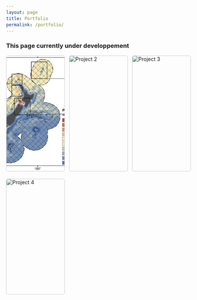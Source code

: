 ```yaml
---
layout: page
title: Portfolio
permalink: /portfolio/
---
```

### This page currently under developpement 

<div id="portfolio-tabs">
  <div class="tab-container">
    <div class="tab" data-tab="project1">
      <img src="/assets/img/portfolio/Stephenson et al. 2020.png" alt="Project 1">
      <div class="tab-overlay">
        <span>Cetacean conservation</span>
      </div>
    </div>
    <div class="tab" data-tab="project2">
      <img src="{{ site.baseurl }}/assets/images/project2-thumbnail.jpg" alt="Project 2">
      <div class="tab-overlay">
        <span>Project 2 Name</span>
      </div>
    </div>
    <div class="tab" data-tab="project3">
      <img src="{{ site.baseurl }}/assets/images/project3-thumbnail.jpg" alt="Project 3">
      <div class="tab-overlay">
        <span>Project 3 Name</span>
      </div>
    </div>
    <div class="tab" data-tab="project4">
      <img src="{{ site.baseurl }}/assets/images/project4-thumbnail.jpg" alt="Project 4">
      <div class="tab-overlay">
        <span>Project 4 Name</span>
      </div>
    </div>
  </div>

  <div id="project1" class="tab-content">
    <div class="project-container">
      <div class="project-image">
        <img src="/assets/img/portfolio/Stephenson et al. 2020.png" alt="Project 1">
      </div>
      <div class="project-description">
        <h2>New Zealand's Cetacean Biodiversity</h2>
        <p>Description of Project 1. This is where you can provide details about the project, its objectives, and outcomes.</p>
        <p>
          <a href="https://onlinelibrary.wiley.com/doi/full/10.1111/ddi.13035" target="_blank">Stephenson et al. 2020</a>
          <a href="https://esajournals.onlinelibrary.wiley.com/doi/full/10.1002/ecs2.3633" target="_blank">Stephenson et al. 2021</a>
          <a href="https://www.sciencedirect.com/science/article/abs/pii/S0006320722000374" target="_blank">Mouton et al. 2022</a>

        </p>
      </div>
    </div>
  </div>

  <div id="project2" class="tab-content">
    <div class="project-container">
      <div class="project-image">
        <img src="{{ site.baseurl }}/assets/images/project2-full.jpg" alt="Project 2">
      </div>
      <div class="project-description">
        <h2>Project 2 Title</h2>
        <p>Description of Project 2. Explain the key features and results of your project here.</p>
        <p>
          <a href="https://github.com/yourusername/project2" target="_blank">GitHub Repository</a> |
          <a href="https://example.com/publication2" target="_blank">Publication</a>
        </p>
      </div>
    </div>
  </div>

  <div id="project3" class="tab-content">
    <div class="project-container">
      <div class="project-image">
        <img src="{{ site.baseurl }}/assets/images/project3-full.jpg" alt="Project 3">
      </div>
      <div class="project-description">
        <h2>Project 3 Title</h2>
        <p>Description of Project 3. Highlight the main aspects and achievements of your project in this section.</p>
        <p>
          <a href="https://github.com/yourusername/project3" target="_blank">GitHub Repository</a> |
          <a href="https://example.com/publication3" target="_blank">Publication</a>
        </p>
      </div>
    </div>
  </div>

  <div id="project4" class="tab-content">
    <div class="project-container">
      <div class="project-image">
        <img src="{{ site.baseurl }}/assets/images/project4-full.jpg" alt="Project 4">
      </div>
      <div class="project-description">
        <h2>Project 4 Title</h2>
        <p>Description of Project 4. Provide an overview of the project's goals and accomplishments here.</p>
        <p>
          <a href="https://github.com/yourusername/project4" target="_blank">GitHub Repository</a> |
          <a href="https://example.com/publication4" target="_blank">Publication</a>
        </p>
      </div>
    </div>
  </div>
</div>

<style>
  .tab-container {
    display: flex;
    flex-wrap: wrap;
    justify-content: space-between;
    margin-bottom: 20px;
  }

  .tab {
    width: calc(25% - 15px);
    height: 315px;
    margin-bottom: 20px;
    border: 1px solid #ccc;
    border-radius: 5px;
    overflow: hidden;
    cursor: pointer;
    transition: all 0.3s ease;
    position: relative;
  }

  .tab img {
    width: 100%;
    height: 100%;
    object-fit: cover;
    transition: all 0.3s ease;
  }

  .tab-overlay {
    position: absolute;
    top: 0;
    left: 0;
    width: 100%;
    height: 100%;
    background-color: rgba(0, 128, 0, 0.7);
    display: flex;
    justify-content: center;
    align-items: center;
    opacity: 0;
    transition: all 0.3s ease;
  }

  .tab-overlay span {
    color: white;
    font-size: 1.2em;
    font-weight: bold;
    text-align: center;
    padding: 10px;
  }

  .tab:hover .tab-overlay {
    opacity: 1;
  }

  .tab:hover img {
    transform: scale(1.1);
  }

  .tab-content {
    display: none;
    padding: 20px;
    border: 1px solid #ccc;
    border-radius: 5px;
    margin-top: 20px;
  }

  .project-container {
    display: flex;
    flex-wrap: wrap;
    align-items: flex-start;
  }

  .project-image {
    flex: 1;
    min-width: 300px;
    margin-right: 20px;
  }

  .project-image img {
    max-width: 100%;
    height: auto;
  }

  .project-description {
    flex: 2;
    min-width: 300px;
  }

  @media (max-width: 1200px) {
    .tab {
      width: calc(33.33% - 10px);
    }
  }

  @media (max-width: 900px) {
    .tab {
      width: calc(50% - 10px);
      height: 280px;
    }
  }

  @media (max-width: 600px) {
    .tab {
      width: 100%;
      height: 245px;
    }

    .project-container {
      flex-direction: column;
    }

    .project-image {
      margin-right: 0;
      margin-bottom: 20px;
    }
  }
</style>

<script>
  document.addEventListener('DOMContentLoaded', function() {
    const tabs = document.querySelectorAll('.tab');
    const tabContents = document.querySelectorAll('.tab-content');

    tabs.forEach(tab => {
      tab.addEventListener('click', () => {
        const tabId = tab.getAttribute('data-tab');
        const content = document.getElementById(tabId);

        if (content.style.display === 'block') {
          content.style.display = 'none';
        } else {
          tabContents.forEach(tc => tc.style.display = 'none');
          content.style.display = 'block';
          content.scrollIntoView({behavior: 'smooth'});
        }
      });
    });
  });
</script>